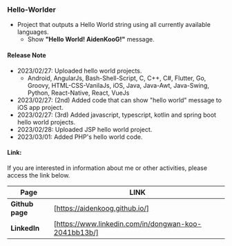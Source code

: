 ### Hello-Worlder

- Project that outputs a Hello World string using all currently available languages.
  - Show **"Hello World! AidenKooG!"** message.

#### Release Note

- 2023/02/27: Uploaded hello world projects.
  - Android, AngularJs, Bash-Shell-Script, C, C++, C#, Flutter, Go, Groovy, HTML-CSS-VanilaJs, iOS, Java, Java-Awt, Java-Swing, Python, React-Native, React, VueJs
- 2023/02/27: (2nd) Added code that can show "hello world" message to iOS app project.
- 2023/02/27: (3rd) Added javascript, typescript, kotlin and spring boot hello world projects.
- 2023/02/28: Uploaded JSP hello world project.
- 2023/03/01: Added PHP's hello world code.

#### Link:

If you are interested in information about me or other activities, please access the link below.

| **Page**        | **LINK**                                             |
| --------------- | ---------------------------------------------------- |
| **Github page** | [https://aidenkoog.github.io/]                       |
| **LinkedIn**    | [https://www.linkedin.com/in/dongwan-koo-2041bb13b/] |
